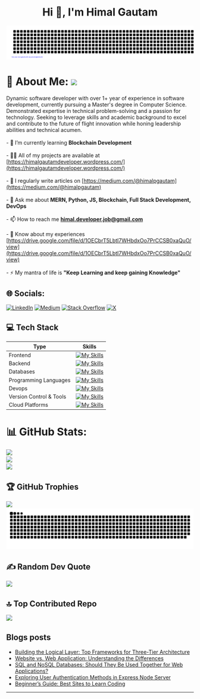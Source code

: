 <h1 align="center">Hi 👋, I'm Himal Gautam</h1>

<p align="center">
  <img src="gitartwork.svg">
</p>

# 💫 About Me: [![](https://visitcount.itsvg.in/api?id=Himal-Gautam&icon=0&color=0)](https://visitcount.itsvg.in)
Dynamic software developer with over 1+ year of experience in software development, currently pursuing a Master's degree in Computer Science. Demonstrated expertise in technical problem-solving and a passion for technology. Seeking to leverage skills and academic background to excel and contribute to the future of flight innovation while honing leadership abilities and technical acumen.<br><br>- 🌱 I’m currently learning **Blockchain Development**<br><br>- 👨‍💻 All of my projects are available at [https://himalgautamdeveloper.wordpress.com/](https://himalgautamdeveloper.wordpress.com/)<br><br>- 📝 I regularly write articles on [https://medium.com/@himalpgautam](https://medium.com/@himalpgautam)<br><br>- 💬 Ask me about **MERN, Python, JS, Blockchain, Full Stack Development, DevOps**<br><br>- 📫 How to reach me **himal.developer.job@gmail.com**<br><br>- 📄 Know about my experiences [https://drive.google.com/file/d/1OECbrT5LbtI7WHbdxOo7PrCCSB0xaQuO/view](https://drive.google.com/file/d/1OECbrT5LbtI7WHbdxOo7PrCCSB0xaQuO/view)<br><br>- ⚡ My mantra of life is **"Keep Learning and keep gaining Knowledge"**<br>

## 🌐 Socials:

[![LinkedIn](https://img.shields.io/badge/LinkedIn-%230077B5.svg?logo=linkedin&logoColor=white)](https://linkedin.com/in/himal-gautam) [![Medium](https://img.shields.io/badge/Medium-12100E?logo=medium&logoColor=white)](https://medium.com/@@himalpgautam) [![Stack Overflow](https://img.shields.io/badge/-Stackoverflow-FE7A16?logo=stack-overflow&logoColor=white)](https://stackoverflow.com/users/15796687) [![X](https://img.shields.io/badge/X-black.svg?logo=X&logoColor=white)](https://x.com/_himal_gautam) 

## 💻 Tech Stack

| Type                     | Skills                                                                                                              |
|--------------------------|---------------------------------------------------------------------------------------------------------------------|
| Frontend                 | [![My Skills](https://skillicons.dev/icons?i=html,css,javascript,angular,react,tailwindcss,redux,sass,bootstrap,materialui,nextjs)](https://skillicons.dev) |
| Backend                  | [![My Skills](https://skillicons.dev/icons?i=express,flask,spring,nodejs,django)](https://skillicons.dev)         |
| Databases                | [![My Skills](https://skillicons.dev/icons?i=mongodb,mysql,postgresql,redis,firebase)](https://skillicons.dev)   |
| Programming Languages    | [![My Skills](https://skillicons.dev/icons?i=c,cpp,go,java,javascript,php,python,rust,typescript)](https://skillicons.dev) |
| Devops                   | [![My Skills](https://skillicons.dev/icons?i=docker,jenkins,kubernetes,jest)](https://skillicons.dev)            |
| Version Control & Tools  | [![My Skills](https://skillicons.dev/icons?i=git,vite,npm,vscode,figma,github,heroku,bash,powershell,postman)](https://skillicons.dev) |
| Cloud Platforms          | [![My Skills](https://skillicons.dev/icons?i=aws,azure,gcp)](https://skillicons.dev)                            |



# 📊 GitHub Stats:
![](https://github-readme-stats.vercel.app/api?username=Himal-Gautam&theme=dark&hide_border=true&include_all_commits=true&count_private=true)<br/>
![](https://github-readme-streak-stats.herokuapp.com/?user=Himal-Gautam&theme=dark&hide_border=true)<br/>
![](https://github-readme-stats.vercel.app/api/top-langs/?username=Himal-Gautam&theme=dark&hide_border=true&include_all_commits=true&count_private=true&layout=compact)

## 🏆 GitHub Trophies
![](https://github-profile-trophy.vercel.app/?username=Himal-Gautam&theme=radical&no-frame=true&no-bg=false&margin-w=4)
![snake gif](https://github.com/1Seamy/1SeaMy/blob/output/github-contribution-grid-snake-dark.svg)

## ✍️ Random Dev Quote
![](https://quotes-github-readme.vercel.app/api?type=horizontal&theme=radical)

## 🔝 Top Contributed Repo
![](https://github-contributor-stats.vercel.app/api?username=Himal-Gautam&limit=5&theme=apprentice&combine_all_yearly_contributions=true)

## Blogs posts
<!-- BLOG-POST-LIST:START -->
- [Building the Logical Layer: Top Frameworks for Three-Tier Architecture](https://medium.com/@himalpgautam/building-the-logical-layer-top-frameworks-for-three-tier-architecture-8c8114193fdc?source=rss-937ce6f643f9------2)
- [Website vs. Web Application: Understanding the Differences](https://medium.com/@himalpgautam/website-vs-web-application-understanding-the-differences-55411f022e64?source=rss-937ce6f643f9------2)
- [SQL and NoSQL Databases: Should They Be Used Together for Web Applications?](https://medium.com/@himalpgautam/sql-and-nosql-databases-should-they-be-used-together-for-web-applications-19b0bd56cbd3?source=rss-937ce6f643f9------2)
- [Exploring User Authentication Methods in Express Node Server](https://medium.com/@himalpgautam/exploring-user-authentication-methods-in-express-node-server-e7704775ef4e?source=rss-937ce6f643f9------2)
- [Beginner’s Guide: Best Sites to Learn Coding](https://medium.com/@himalpgautam/beginners-guide-best-sites-to-learn-coding-2da367df6f1f?source=rss-937ce6f643f9------2)
<!-- BLOG-POST-LIST:END -->



---
<!-- Proudly created with GPRM ( https://gprm.itsvg.in ) -->
